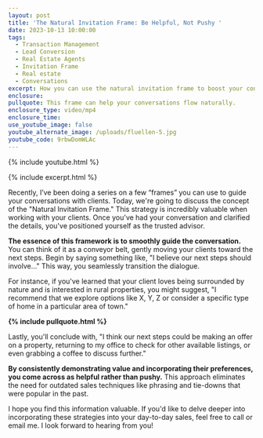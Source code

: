 ```yaml
---
layout: post
title: 'The Natural Invitation Frame: Be Helpful, Not Pushy '
date: 2023-10-13 10:00:00
tags:
  - Transaction Management
  - Lead Conversion
  - Real Estate Agents
  - Invitation Frame
  - Real estate
  - Conversations
excerpt: How you can use the natural invitation frame to boost your conversations.
enclosure:
pullquote: This frame can help your conversations flow naturally.
enclosure_type: video/mp4
enclosure_time:
use_youtube_image: false
youtube_alternate_image: /uploads/fluellen-5.jpg
youtube_code: 9rbwDomWLAc
---
```

{% include youtube.html %}

{% include excerpt.html %}

Recently, I’ve been doing a series on a few “frames” you can use to guide your conversations with clients. Today, we're going to discuss the concept of the "Natural Invitation Frame." This strategy is incredibly valuable when working with your clients. Once you've had your conversation and clarified the details, you've positioned yourself as the trusted advisor.&nbsp;

**The essence of this framework is to smoothly guide the conversation.** You can think of it as a conveyor belt, gently moving your clients toward the next steps. Begin by saying something like, "I believe our next steps should involve…" This way, you seamlessly transition the dialogue.

For instance, if you've learned that your client loves being surrounded by nature and is interested in rural properties, you might suggest, "I recommend that we explore options like X, Y, Z or consider a specific type of home in a particular area of town."

**{% include pullquote.html %}**

Lastly, you'll conclude with, "I think our next steps could be making an offer on a property, returning to my office to check for other available listings, or even grabbing a coffee to discuss further."

**By consistently demonstrating value and incorporating their preferences, you come across as helpful rather than pushy.** This approach eliminates the need for outdated sales techniques like phrasing and tie-downs that were popular in the past.

I hope you find this information valuable. If you'd like to delve deeper into incorporating these strategies into your day-to-day sales, feel free to call or email me. I look forward to hearing from you!